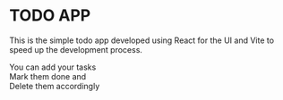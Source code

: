 # TODO APP
This is the simple todo app developed using React for the UI and Vite to speed up the development process.

You can add your tasks <br>
Mark them done and <br>
Delete them accordingly
